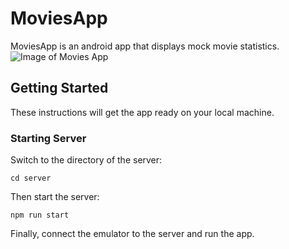 # MoviesApp
MoviesApp is an android app that displays mock movie statistics.
![Image of Movies App](/images/screenshotmoviesapp)
## Getting Started
These instructions will get the app ready on your local machine.
### Starting Server
Switch to the directory of the server:
```
cd server
```
Then start the server:
```
npm run start
```
Finally, connect the emulator to the server and run the app.

